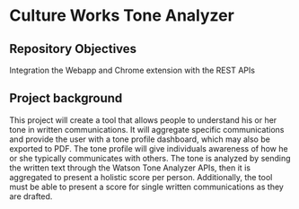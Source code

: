 # Culture Works Tone Analyzer

## Repository Objectives

Integration the Webapp and Chrome extension with the REST APIs

## Project background

This project will create a tool that allows people to understand his or her tone in written communications.
It will aggregate specific communications and provide the user with a tone profile dashboard, which may also be exported to PDF.
The tone profile will give individuals awareness of how he or she typically communicates with others.
The tone is analyzed by sending the written text through the Watson Tone Analyzer APIs, then it is aggregated to present a holistic score per person. Additionally, the tool must be able to present a score for single written communications as they are drafted. 

